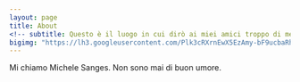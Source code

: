 ```yaml
---
layout: page
title: About
<!-- subtitle: Questo è il luogo in cui dirò ai miei amici troppo di me -->
bigimg: "https://lh3.googleusercontent.com/Plk3cRXrnEwX5EzAmy-bF9ucbaRhTThCBcIULIUzmP3FroVPVacmRstnzl8WB81UdBg8ZfFRjDs9dWnJklo2_tnAQcrs7CFRCXeGX9iWck21wsU9MVEX5Req1wiV_NoRMiHavPuHstaU8qZeG0rxHmVimapJMa_hqbLlD1Io1jWpxD_MpgbvNLw_YoemqnIk9Buq3WL4avDnzRjGWCXx70VOwkg588OCVzFx1yPZbUJSDjc6QvpjzyW7f7Szi0fpozVphIHgNxFROXyWhUDwisgnm0U3QyHehFYGPwYb_9-W6ooVPMf875C3mwMH78zoP0yoIF1WyfPBdFdOOarD8jIdPv-15e6L6IUJEg9UnsOb69eZXpOq0WNpxSYiZEeyX1MvxxAepoE0E0qRmz5HIUzox0qybnIHxva_iRIvt0THytRHRoJ6-vNDy3AVJnSeRChYrhh2j7UlFV-iQa1q4uygFraZ9qdeCaIz64gbOqL4lTUzQnZd8ANlu9Z2GZ9ANCVtMZhwGEa53yqqxWbETjP5KYT19SN730z_6LQ5SCm3vYMsntG1YXcs8jrCxlk5-71Kz1PgM_sS_J0Ys679PBIdZjItGb4=w901-h600-no"
---
```

Mi chiamo Michele Sanges. Non sono mai di buon umore.

<!--My name is Inigo Montoya. I have the following qualities:

- I rock a great mustache
- I'm extremely loyal to my family

What else do you need?

### my history

To be honest, I'm having some trouble remembering right now, so why don't you just watch [my movie](http://en.wikipedia.org/wiki/The_Princess_Bride_%28film%29) and it will answer **all** your questions.-->
